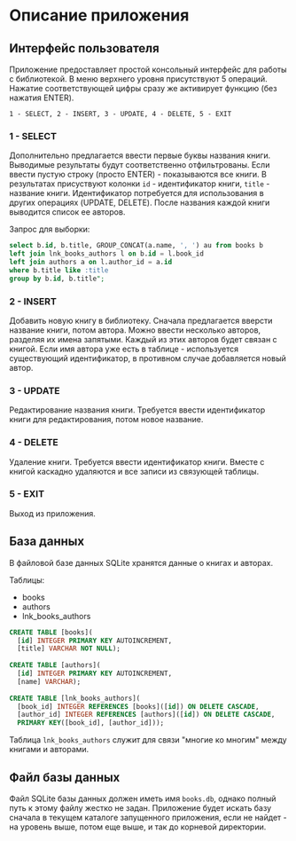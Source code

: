 # Описание приложения

## Интерфейс пользователя

Приложение предоставляет простой консольный интерфейс для работы с библиотекой. 
В меню верхнего уровня присутствуют 5 операций. Нажатие соответствующей цифры сразу же активирует функцию (без нажатия ENTER).

`1 - SELECT, 2 - INSERT, 3 - UPDATE, 4 - DELETE, 5 - EXIT`

### 1 - SELECT
Дополнительно предлагается ввести первые буквы названия книги. Выводимые результаты будут соответственно отфильтрованы. Если ввести пустую строку (просто ENTER) - показываются все книги. В результатах присуствуют колонки `id` - идентификатор книги, `title` - название книги. Идентификатор потребуется для использования в других операциях (UPDATE, DELETE). После названия каждой книги выводится список ее авторов.

Запрос для выборки:
```sql
select b.id, b.title, GROUP_CONCAT(a.name, ', ') au from books b
left join lnk_books_authors l on b.id = l.book_id
left join authors a on l.author_id = a.id
where b.title like :title
group by b.id, b.title";
```

### 2 - INSERT
Добавить новую книгу в библиотеку. Сначала предлагается вверсти название книги, потом автора. Можно ввести несколько авторов, разделяя их имена запятыми. Каждый из этих авторов будет связан с книгой. Если имя автора уже есть в таблице - используется существующий идентификатор, в противном случае добавляется новый автор.

### 3 - UPDATE
Редактирование названия книги. Требуется ввести идентификатор книги для редактирования, потом новое название.

### 4 - DELETE
Удаление книги. Требуется ввести идентификатор книги. Вместе с книгой каскадно удаляются и все записи из связующей таблицы.

### 5 - EXIT
Выход из приложения.

## База данных
В файловой базе данных SQLite хранятся данные о книгах и авторах.

Таблицы:
* books
* authors
* lnk_books_authors

```sql
CREATE TABLE [books](
  [id] INTEGER PRIMARY KEY AUTOINCREMENT, 
  [title] VARCHAR NOT NULL);
  
CREATE TABLE [authors](
  [id] INTEGER PRIMARY KEY AUTOINCREMENT, 
  [name] VARCHAR);
  
CREATE TABLE [lnk_books_authors](
  [book_id] INTEGER REFERENCES [books]([id]) ON DELETE CASCADE, 
  [author_id] INTEGER REFERENCES [authors]([id]) ON DELETE CASCADE, 
  PRIMARY KEY([book_id], [author_id]));  
```  

Таблица `lnk_books_authors` служит для связи "многие ко многим" между книгами и авторами.


## Файл базы данных

Файл SQLite базы данных должен иметь имя `books.db`, однако полный путь к этому файлу жестко не задан. Приложение будет искать базу сначала в текущем каталоге запущенного приложения, если не найдет - на уровень выше, потом еще выше, и так до корневой директории. 

